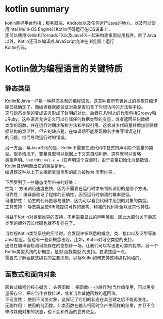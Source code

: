 # kotlin summary
kotlin目标平台包括：服务器端、Android以及任何运行Java的地方。以及可以使用Intel Multi-OS Engine让Kotlin代码运行在iOS设备上，  
还可以使用Kotlin和TornadoFX以及JavaFX一起来构建桌面应用程序。除了Java以外，Kotlin还可以编译成JavaScript允许在浏览器上运行  
Kotlin代码。  

# Kotlin做为编程语言的关键特质

## 静态类型

Kotlin和Java一样是一种静态类型的编程语言。这意味着所有表达式的类型在编译期已经确定了，而编译器就能验证对象是否包含了你想访问的方法和字段。  
这与动态类型的变成语言形成了鲜明的对比，后者在JVM上的代表包括Groovy和JRuby。这些语言允许定义可以存储任何数据类型的变量，或者返回任何数据  
类型的函数，并在运行时期才解析方法和字段引用。这会减少代码量并增加创建数据结构的灵活性。但它的缺点是，在编译期不能发现像名字拼写错误这样  
的问题，继而导致运行时的错误。  
  
另一方面，与Java不同的是，Kotlin不需要在源代码中显式的声明每个变量的类型。很多情况下，变量类型可以根据上下文来自动判断，这样就可以省略  
类型声明。like this: ```val x = 1```在声明这个变量时，由于变量初始化为整数值，Kotlin自动判断出它的类型是Int。  
编译器这种从上下文推断变量类型的能力被称为 类型推导 。  
  
下面罗列了一些静态类型带来的好处：    
性能： 方法调用速度更快，因为不需要在运行时才来判断调用的是哪个方法。  
可靠性： 编译器验证了程序的正确性，因而运行时崩溃的概率更低。  
可维护性： 陌生的代码更容易维护，因为可以看到代码中用到的对象的类型。  
工具支持： 静态类型使IDE能提供可靠的重构、精准的代码补全以及其他特性。  
  
得益于Kotlin对类型推导的支持，不再需要显式的声明类型，因此大部分关于静态类型的额外冗长代码也就不复存在了。  

当检视Kotlin类型系统的细节时，会发现许多熟悉的概念。类、接口以及泛型等和Java接近。但也有一些新概念出现。比如，Kotlin对可空类型的支持，  
通过在编译器检测可能存在的空指针一场，让我们可以写出更可靠的程序。另一个Kotlin类型系统的新概念，是对 函数类型 的支持。要清楚这一点，  
需要先了解函数式编程的主要思想，以及Kotlin如何支持这种编程风格的。  

## 函数式和面向对象

函数式编程的核心概念：
头等函数： 把函数(一小段行为)当作值使用，可以用变量保存它，把它当作参数传递，或者当作其他函数的返回值。  
不可变性： 使用不可变对象，这保证了它们的状态在其创建之后不能再变化。  
无副作用： 使用的纯函数。此类函数在输入相同时会产生同样的结果，并且不会修改其他对象的状态，也不会和外面的世界交互。  
  
